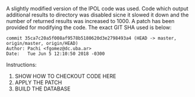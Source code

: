 A slightly modified version of the IPOL code was used. Code which output additional results to directory was
disabled sicne it slowed it down and the number of returned results was increased to 1000. A patch
has been provided for modifying the code. The exact GIT SHA used is below:

```
commit 35ca7c20a5f008af9578b5180620d3e2798493a4 (HEAD -> master, origin/master, origin/HEAD)
Author: Pachi <fgomez@dc.uba.ar>
Date:   Tue Jun 5 12:10:50 2018 -0300
```

Instructions:

1) SHOW HOW TO CHECKOUT CODE HERE
2) APPLY THE PATCH
3) BUILD THE DATABASE
